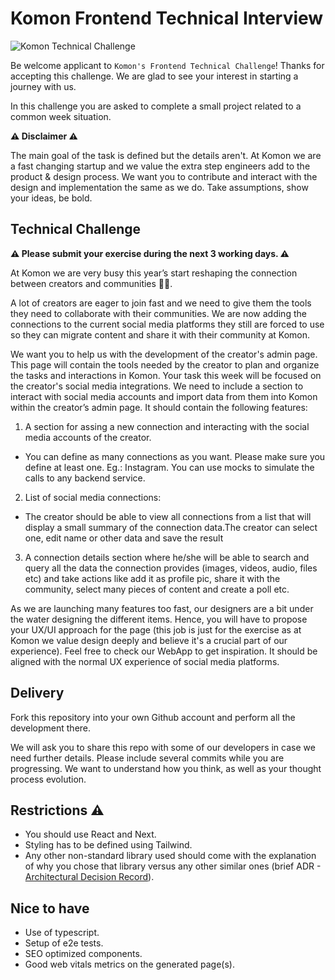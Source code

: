 # Komon Frontend Technical Interview
![Komon Technical Challenge](https://user-images.githubusercontent.com/75724798/191496086-1a644015-216c-4bb2-bdf4-c41cd673bf2a.png)

Be welcome applicant to `Komon's Frontend Technical Challenge`! Thanks for accepting this challenge. We are glad to see your interest in starting a journey with us.

In this challenge you are asked to complete a small project related to a common week situation.

**⚠️ Disclaimer ⚠️**

The main goal of the task is defined but the details aren't. At Komon we are a fast changing startup and we value the extra step  engineers add to the product & design process. We want you to contribute and interact with the design and implementation the same as we do.
Take assumptions, show your ideas, be bold.

## Technical Challenge

**⚠️ Please submit your exercise during the next 3 working days. ⚠️**

At Komon we are very busy this year’s start reshaping the connection between creators and communities 🚀🚀.

A lot of  creators are eager to join fast and we need to give them the tools they need to collaborate with their communities. We are now adding the connections to the current social media  platforms they still are forced to use so they can migrate content and share it with their community at Komon.

We want you to help us with the development of the creator's admin page. This page will contain the tools needed by the creator to plan and organize the tasks and interactions in Komon. Your task this week will be focused on the creator's social media integrations.
We need to include a section to interact with social media accounts and import data from them into Komon within the creator’s admin page. It should contain the following features:

1. A section for assing a new connection and interacting with the social media accounts of the creator.
  - You can define as many connections as you want. Please make sure you define at least one. Eg.: Instagram. You can use mocks to simulate the calls to any backend service.
2. List of social media connections:
  - The creator should be able to view all connections from a list that will display a small summary of the connection data.The creator can select one, edit name or other data and save the result
3. A connection details section where he/she will be able to search and query all the data the connection provides (images, videos, audio, files etc) and take actions like add it as profile pic, share it with the community, select many pieces of content and create a poll etc.

As we are launching many features too fast, our designers are a bit under the water designing the different items. Hence, you will have to propose your UX/UI approach for the page (this job is just for the exercise as at Komon we  value design deeply and believe it's a crucial part of our experience).
Feel free to check our WebApp to get inspiration. It should be aligned with the normal UX experience of social media platforms.

## Delivery

Fork this repository into your own Github account and perform all the development there. 

We will ask you to share this repo with some of our developers in case we need further details.
Please include several commits while you are progressing. We want to understand  how  you think, as well as your thought process evolution.

## Restrictions  ⚠️

- You should use React and Next.
- Styling has to be defined using Tailwind.
- Any other non-standard library used should come with the explanation of why you chose that library versus any other similar ones (brief ADR - [Architectural Decision Record](https://docs.aws.amazon.com/prescriptive-guidance/latest/architectural-decision-records/adr-process.html)).

## Nice to have

- Use of typescript.
- Setup of e2e tests.
- SEO optimized components.
- Good web vitals metrics on the generated page(s).
